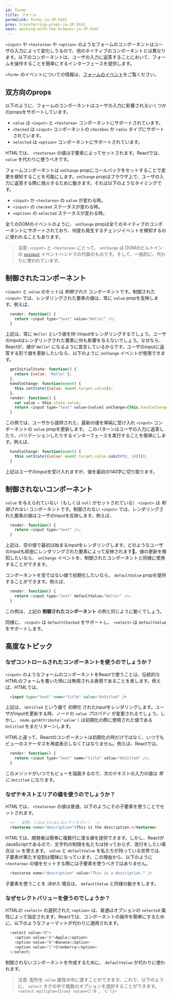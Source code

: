 ```yaml
---
id: forms
title: フォーム
permalink: forms-ja-JP.html
prev: transferring-props-ja-JP.html
next: working-with-the-browser-ja-JP.html
---
```


`<input>` や `<textarea>` や `<option>` のようなフォームのコンポーネントはユーザの入力によって変化しうるので、他のネイティブのコンポーネントとは異なります。以下のコンポーネントは、ユーザの入力に返答することにおいて、フォームを操作することを簡単にするインターフェースを提供します。

`<form>` のイベントについての情報は、[フォームのイベント](/react/docs/events.html#form-events)をご覧ください。

## 双方向のprops

以下のように、フォームのコンポーネントはユーザの入力に影響されるいくつかのpropsをサポートしています。

* `value` は `<input>` と `<textarea>` コンポーネントにサポートされています。
* `checked` は `<input>` コンポーネントの `checkbox` か `radio` タイプにサポートされています。
* `selected` は `<option>` コンポーネントにサポートされています。

HTMLでは、 `<textarea>` の値は子要素によってセットされます。Reactでは、 `value` を代わりに使うべきです。

フォームコンポーネントは `onChange` propにコールバックをセットすることで変更を検知することを可能にします。`onChange` propはブラウザ上で、ユーザの入力に返答する際に発火するために動きます。それは以下のようなタイミングです。

* `<input>` か `<textarea>` の `value` が変わる時。
* `<input>` の `checked` ステータスが変わる時。
* `<option>` の `selected` ステータスが変わる時。

全てのDOMのイベントのように、 `onChange` propは全てのネイティブのコンポーネントにサポートされており、何度も発生するチェンジイベントを検知するのに使われることもあります。

> 注意:
> `<input>` と `<textarea>` にとって、 `onChange` は DOMのビルトインの [`oninput`](https://developer.mozilla.org/en-US/docs/Web/API/GlobalEventHandlers/oninput) イベントハンドラの代替のものです。そして、一般的に、代わりに使われています。

## 制御されたコンポーネント

`<input>` と `value` のセットは *制御された* コンポーネントです。制御された `<input>` では、レンダリングされた要素の値は、常に `value` propを反映します。例えば、

```javascript
  render: function() {
    return <input type="text" value="Hello!" />;
  }
```

上記は、常に `Hello!` という値を持つinputをレンダリングするでしょう。ユーザのinputはレンダリングされた要素に何も影響を与えないでしょう。なぜなら、Reactが、値が `Hello!` になるように宣言しているからです。ユーザのinputに返答する形で値を更新したいなら、以下のように `onChange` イベントが使用できます。

```javascript
  getInitialState: function() {
    return {value: 'Hello!'};
  },
  handleChange: function(event) {
    this.setState({value: event.target.value});
  },
  render: function() {
    var value = this.state.value;
    return <input type="text" value={value} onChange={this.handleChange} />;
  }
```

この例では、ユーザから提供された、最新の値を単純に受け入れ `<input>` コンポーネントの `value` propを更新します。 このパターンはユーザの入力に返答したり、バリデーションしたりするインターフェースを実行することを簡単にします。例えば、

```javascript
  handleChange: function(event) {
    this.setState({value: event.target.value.substr(0, 140)});
  }
```

上記はユーザのinputを受け入れますが、値を最初の140字に切り取ります。


## 制御されないコンポーネント

`value` を与えられていない（もしくは `null` がセットされている） `<input>` は *制御されない* コンポーネントです。制御されない `<input>` では、レンダリングされた要素の値はユーザのinputを反映します。例えば、

```javascript
  render: function() {
    return <input type="text" />;
  }
```

上記は、空の値で最初は始まるinputをレンダリングします。どのようなユーザのinputも即座にレンダリングされた要素によって反映されます。値の更新を検知したいなら、 `onChange` イベントを、制御されたコンポーネントと同様に使用することができます。

コンポーネントを空ではない値で初期化したいなら、 `defaultValue` propを提供することができます。例えば、

```javascript
  render: function() {
    return <input type="text" defaultValue="Hello!" />;
  }
```

この例は、上記の **制御されたコンポーネント** の例と同じように動くでしょう。

同様に、 `<input>` は `defaultChecked` をサポートし、 `<select>` は `defaultValue` をサポートします。

## 高度なトピック


### なぜコントロールされたコンポーネントを使うのでしょうか？

`<input>` のようなフォームのコンポーネントをReactで使うことは、伝統的なHTMLのフォームを書いた時には無視される表現であることを表します。例えば、HTMLでは、

```html
  <input type="text" name="title" value="Untitled" />
```

上記は、 `Untitled` という値で *初期化* されたinputをレンダリングします。ユーザがinputを更新する時、ノードの `value` *プロパティ* が変更されるでしょう。しかし、 `node.getAttribute('value')` は初期化の際に使用された値である `Untitled` をまだリターンします。

HTMLと違って、Reactのコンポーネントは初期化の時だけではなく、いつでもビューのステータスを再度表示しなくてはなりません。例えば、Reactでは、

```javascript
  render: function() {
    return <input type="text" name="title" value="Untitled" />;
  }
```

このメソッドがいつでもビューを描画するので、次のテキストの入力の値は *常に* `Untitled` になります。


### なぜテキストエリアの値を使うのでしょうか？

HTMLでは、 `<textarea>` の値は普通、以下のようにその子要素を使うことでセットされます。

```html
  <!-- 反例: このようにはしないでください！ -->
  <textarea name="description">This is the description.</textarea>
```

HTMLでは、開発者は簡単に複数行に渡る値を提供できます。しかし、ReactがJavaScriptであるので、文字列の制限を私たちは持っておらず、改行をしたい場合は `\n` を使えます。 `value` と `defaultValue` を私たちが持っている世界では、子要素が果たす役割は曖昧になっています。この理由から、以下のように `<textarea>` の値をセットする際には子要素を使うべきではありません。

```javascript
  <textarea name="description" value="This is a description." />
```

子要素を使うことを *決めた* 場合は、 `defaultValue` と同様の動きをします。

### なぜセレクトバリューを使うのでしょうか？

HTMLの `<select>` の選択された `<option>` は、普通はオプションの `selected` 属性によって指定されます。Reactでは、コンポーネントの操作を簡単にするために、以下のようなフォーマットが代わりに適用されます。

```javascript
  <select value="B">
    <option value="A">Apple</option>
    <option value="B">Banana</option>
    <option value="C">Cranberry</option>
  </select>
```

制御されないコンポーネントを作成するために、 `defaultValue` が代わりに使われます。

> 注意:
> 配列を `value` 属性の中に渡すことができます。これで、以下のように、 `select` タグの中で複数のオプションを選択することができます。 `<select multiple={true} value={['B', 'C']}>`

